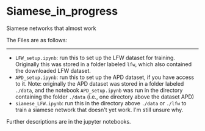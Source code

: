 # Siamese_in_progress
Siamese networks that almost work

The Files are as follows:

<hr>

- `LFW_setup.ipynb`: run this to set up the LFW dataset for training. Originally this was stored in a folder labeled `lfw`, which also contained the downloaded LFW dataset.
- `APD_setup.ipynb`: run this to set up the APD dataset, if you have access to it. Note: originally the APD dataset was stored in a folder labeled `./data`, and the notebook `APD_setup.ipynb` was run in the directory containing the folder `./data` (i.e., one directory above the dataset APD)
- `siamese_LFW.ipynb`: run this in the directory above `./data` or `./lfw` to train a siamese network that doesn't yet work. I'm still unsure why.

Further descriptions are in the jupyter notebooks.
